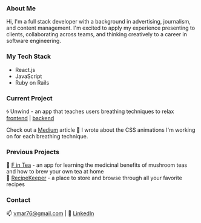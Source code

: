 ### About Me

Hi, I'm a full stack developer with a background in advertising, journalism, and content management. I'm excited to apply my experience presenting to clients, collaborating across teams, and thinking creatively to a career in software engineering. 

### My Tech Stack
- React.js
- JavaScript
- Ruby on Rails 
  
 ### Current Project
 🌀 Unwind - an app that teaches users breathing techniques to relax<br />
 [frontend](https://github.com/vmar13/unwind-frontend) | [backend](https://github.com/vmar13/unwind-backend) <br />
 
 Check out a [Medium](https://vmar76.medium.com/using-css-animations-to-visualize-breathing-techniques-7a20ee0aed5a) article 📝 I wrote about the CSS animations I'm working on for each breathing technique.
 
 ### Previous Projects
 🍄 [F in Tea](https://www.youtube.com/watch?v=l5ohSkA93hI&t=29s) - an app for learning the medicinal benefits of mushroom teas and how to brew your own tea at home <br />
 📒 [RecipeKeeper](https://www.youtube.com/watch?v=gzZPe8y9l1U) - a place to store and browse through all your favorite recipes
 
 ### Contact
 📫 vmar76@gmail.com | 💼 [LinkedIn](https://www.linkedin.com/in/vanessa-martinez-995b7059/)
 
<!--
**vmar13/vmar13** is a ✨ _special_ ✨ repository because its `README.md` (this file) appears on your GitHub profile.

Here are some ideas to get you started:

- 🔭 I’m currently working on ...
- 🌱 I’m currently learning ...
- 👯 I’m looking to collaborate on ...
- 🤔 I’m looking for help with ...
- 💬 Ask me about ...
- 📫 How to reach me: ...
- 😄 Pronouns: ...
- ⚡ Fun fact: ...
-->
